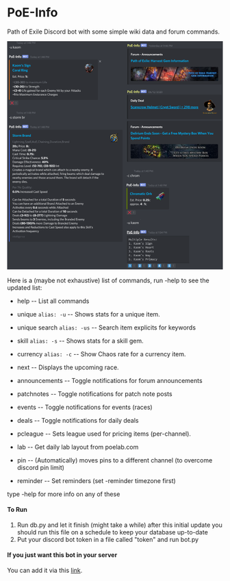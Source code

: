 # PoE-Info
Path of Exile Discord bot with some simple wiki data and forum commands.

![Example Image](https://raw.githubusercontent.com/NeverDecaf/PoE-Info/master/sample.PNG)

Here is a (maybe not exhaustive) list of commands, run -help to see the updated list:
- help -- List all commands
- unique `alias: -u` -- Shows stats for a unique item.
- unique search `alias: -us` -- Search item explicits for keywords
- skill `alias: -s` --   Shows stats for a skill gem.
- currency `alias: -c` -- Show Chaos rate for a currency item.
- next     --    Displays the upcoming race.
- announcements -- Toggle notifications for forum announcements
- patchnotes  -- Toggle notifications for patch note posts
- events   -- Toggle notifications for events (races)
- deals   -- Toggle notifications for daily deals
- pcleague -- Sets league used for pricing items (per-channel).
- lab	-- Get daily lab layout from poelab.com

- pin	-- (Automatically) moves pins to a different channel (to overcome discord pin limit)
- reminder	-- Set reminders (set -reminder timezone first)

type -help <command> for more info on any of these

#### To Run
1. Run db.py and let it finish (might take a while)
after this initial update you should run this file on a schedule to keep your database up-to-date
2. Put your discord bot token in a file called "token" and run bot.py

#### If you just want this bot in your server
You can add it via this [link](https://discordapp.com/oauth2/authorize?client_id=313788924151726082&scope=bot&permissions=0).

